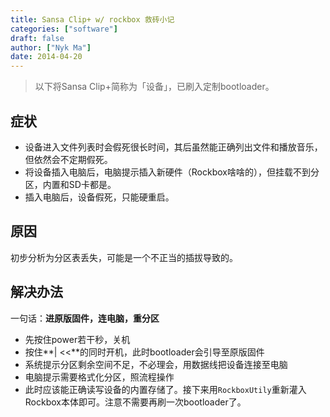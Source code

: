 ```yaml
---
title: Sansa Clip+ w/ rockbox 救砖小记
categories: ["software"]
draft: false
author: ["Nyk Ma"]
date: 2014-04-20
---
```


> 以下将Sansa Clip+简称为「设备」，已刷入定制bootloader。

## 症状

* 设备进入文件列表时会假死很长时间，其后虽然能正确列出文件和播放音乐，但依然会不定期假死。
* 将设备插入电脑后，电脑提示插入新硬件（Rockbox啥啥的），但挂载不到分区，内置和SD卡都是。
* 插入电脑后，设备假死，只能硬重启。

## 原因

初步分析为分区表丢失，可能是一个不正当的插拔导致的。

## 解决办法

一句话：**进原版固件，连电脑，重分区**

* 先按住power若干秒，关机
* 按住**\| <<**的同时开机，此时bootloader会引导至原版固件
* 系统提示分区剩余空间不足，不必理会，用数据线把设备连接至电脑
* 电脑提示需要格式化分区，照流程操作
* 此时应该能正确读写设备的内置存储了。接下来用`RockboxUtily`重新灌入Rockbox本体即可。注意不需要再刷一次bootloader了。
